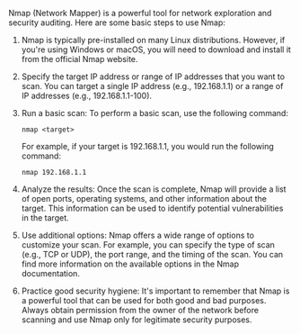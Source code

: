

Nmap (Network Mapper) is a powerful tool for network exploration and security auditing. Here are some basic steps to use Nmap:

1. Nmap is typically pre-installed on many Linux distributions. However, if you're using Windows or macOS, you will need to download and install it from the official Nmap website.

2. Specify the target IP address or range of IP addresses that you want to scan. You can target a single IP address (e.g., 192.168.1.1) or a range of IP addresses (e.g., 192.168.1.1-100).

3. Run a basic scan: To perform a basic scan, use the following command:

   ```
   nmap <target>
   ```

   For example, if your target is 192.168.1.1, you would run the following command:

   ```
   nmap 192.168.1.1
   ```

4. Analyze the results: Once the scan is complete, Nmap will provide a list of open ports, operating systems, and other information about the target. This information can be used to identify potential vulnerabilities in the target.

5. Use additional options: Nmap offers a wide range of options to customize your scan. For example, you can specify the type of scan (e.g., TCP or UDP), the port range, and the timing of the scan. You can find more information on the available options in the Nmap documentation.

6. Practice good security hygiene: It's important to remember that Nmap is a powerful tool that can be used for both good and bad purposes. Always obtain permission from the owner of the network before scanning and use Nmap only for legitimate security purposes.
